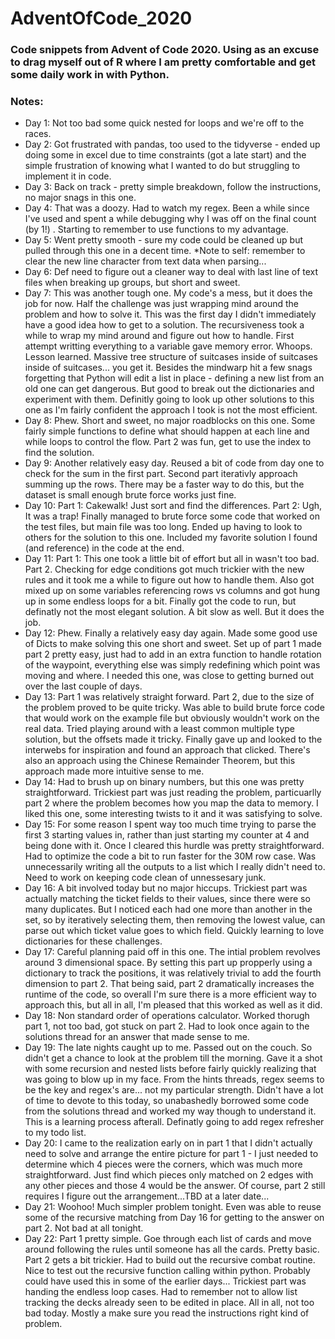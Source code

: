 # AdventOfCode_2020

### Code snippets from Advent of Code 2020. Using as an excuse to drag myself out of R where I am pretty comfortable and get some daily work in with Python.

### Notes:  
- Day 1: Not too bad some quick nested for loops and we're off to the races. 
- Day 2: Got frustrated with pandas, too used to the tidyverse - ended up doing some in excel due to time constraints (got a late start) and the simple frustration of knowing what I wanted to do but struggling to implement it in code.  
- Day 3: Back on track - pretty simple breakdown, follow the instructions, no major snags in this one.
- Day 4: That was a doozy. Had to watch my regex. Been a while since I've used and spent a while debugging why I was off on the final count (by 1!) . Starting to remember to use functions to my advantage.
- Day 5: Went pretty smooth - sure my code could be cleaned up but pulled through this one in a decent time. *Note to self: remember to clear the new line character from text data when parsing... 
- Day 6: Def need to figure out a cleaner way to deal with last line of text files when breaking up groups, but short and sweet.
- Day 7: This was another tough one. My code's a mess, but it does the job for now. Half the challenge was just wrapping mind around the problem and how to solve it. This was the first day I didn't immediately have a good idea how to get to a solution. The recursiveness took a while to wrap my mind around and figure out how to handle. First attempt writting everything to a variable gave memory error. Whoops. Lesson learned. Massive tree structure of suitcases inside of suitcases inside of suitcases... you get it. Besides the mindwarp hit a few snags forgetting that Python will edit a list in place - defining a new list from an old one can get dangerous. But good to break out the dictionaries and experiment with them. Definitly going to look up other solutions to this one as I'm fairly confident the approach I took is not the most efficient.
- Day 8: Phew. Short and sweet, no major roadblocks on this one. Some fairly simple functions to define what should happen at each line and while loops to control the flow. Part 2 was fun, get to use the index to find the solution.
- Day 9: Another relatively easy day. Reused a bit of code from day one to check for the sum in the first part. Second part iterativly approach summing up the rows. There may be a faster way to do this, but the dataset is small enough brute force works just fine.
- Day 10: Part 1: Cakewalk! Just sort and find the differences. Part 2: Ugh, It was a trap! Finally managed to brute force some code that worked on the test files, but main file was too long. Ended up having to look to others for the solution to this one. Included my favorite solution I found (and reference) in the code at the end.
- Day 11: Part 1: This one took a little bit of effort but all in wasn't too bad. Part 2. Checking for edge conditions got much trickier with the new rules and it took me a while to figure out how to handle them. Also got mixed up on some variables referencing rows vs columns and got hung up in some endless loops for a bit. Finally got the code to run, but definatly not the most elegant solution. A bit slow as well. But it does the job.
- Day 12: Phew. Finally a relatively easy day again. Made some good use of Dicts to make solving this one short and sweet. Set up of part 1 made part 2 pretty easy, just had to add in an extra function to handle rotation of the waypoint, everything else was simply redefining which point was moving and where. I needed this one, was close to getting burned out over the last couple of days.
- Day 13: Part 1 was relatively straight forward. Part 2, due to the size of the problem proved to be quite tricky. Was able to build brute force code that would work on the example file but obviously wouldn't work on the real data. Tried playing around with a least common multiple type solution, but the offsets made it tricky. Finally gave up and looked to the interwebs for inspiration and found an approach that clicked. There's also an approach using the Chinese Remainder Theorem, but this approach made more intuitive sense to me.
- Day 14: Had to brush up on binary numbers, but this one was pretty straightforward. Trickiest part was just reading the problem, particuarlly part 2 where the problem becomes how you map the data to memory. I liked this one, some interesting twists to it and it was satisfying to solve.
- Day 15: For some reason I spent way too much time trying to parse the first 3 starting values in, rather than just starting my counter at 4 and being done with it. Once I cleared this hurdle was pretty straightforward. Had to optimize the code a bit to run faster for the 30M row case. Was unnecessarily writing all the outputs to a list which I really didn't need to. Need to work on keeping code clean of unnessesary junk.
- Day 16: A bit involved today but no major hiccups. Trickiest part was actually matching the ticket fields to their values, since there were so many duplicates. But I noticed each had one more than another in the set, so by iteratively selecting them, then removing the lowest value, can parse out which ticket value goes to which field. Quickly learning to love dictionaries for these challenges.
- Day 17: Careful planning paid off in this one. The intial problem revolves around 3 dimensional space. By setting this part up propperly using a dictionary to track the positions, it was relatively trivial to add the fourth dimension to part 2. That being said, part 2 dramatically increases the runtime of the code, so overall I'm sure there is a more efficient way to approach this, but all in all, I'm pleased that this worked as well as it did.
- Day 18: Non standard order of operations calculator. Worked thorugh part 1, not too bad, got stuck on part 2. Had to look once again to the solutions thread for an answer that made sense to me.
- Day 19: The late nights caught up to me. Passed out on the couch. So didn't get a chance to look at the problem till the morning. Gave it a shot with some recursion and nested lists before fairly quickly realizing that was going to blow up in my face. From the hints threads, regex seems to be the key and regex's are... not my particular strength. Didn't have a lot of time to devote to this today, so unabashedly borrowed some code from the solutions thread and worked my way though to understand it. This is a learning process afterall. Definatly going to add regex refresher to my todo list.
- Day 20: I came to the realization early on in part 1 that I didn't actually need to solve and arrange the entire picture for part 1 - I just needed to determine which 4 pieces were the corners, which was much more straightforward. Just find which pieces only matched on 2 edges with any other pieces and those 4 would be the answer. Of course, part 2 still requires I figure out the arrangement...TBD at a later date...
- Day 21: Woohoo! Much simpler problem tonight. Even was able to reuse some of the recursive matching from Day 16 for getting to the answer on part 2. Not bad at all tonight.
- Day 22: Part 1 pretty simple. Goe through each list of cards and move around following the rules until someone has all the cards. Pretty basic. Part 2 gets a bit trickier. Had to build out the recursive combat routine. Nice to test out the recursive function calling within python. Probably could have used this in some of the earlier days... Trickiest part was handing the endless loop cases. Had to remember not to allow list tracking the decks already seen to be edited in place. All in all, not too bad today. Mostly a make sure you read the instructions right kind of problem.